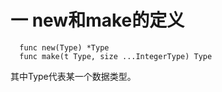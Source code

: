 <!--
 * @Author: your name
 * @Date: 2021-05-26 19:28:53
 * @LastEditTime: 2021-05-26 19:29:42
 * @LastEditors: Please set LastEditors
 * @Description: In User Settings Edit
 * @FilePath: /go_notes/docs/Golang  new VS make.md
-->
# 一 new和make的定义

```
  func new(Type) *Type
  func make(t Type, size ...IntegerType) Type
```
其中Type代表某一个数据类型。

# 